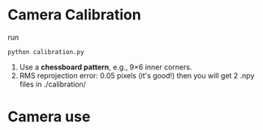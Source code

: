 # Camera Calibration
run
```
python calibration.py
```
1. Use a **chessboard pattern**, e.g., 9×6 inner corners.
2. RMS reprojection error: 0.05 pixels (it's good!)
then you will get 2 .npy files in ./calibration/
# Camera use
